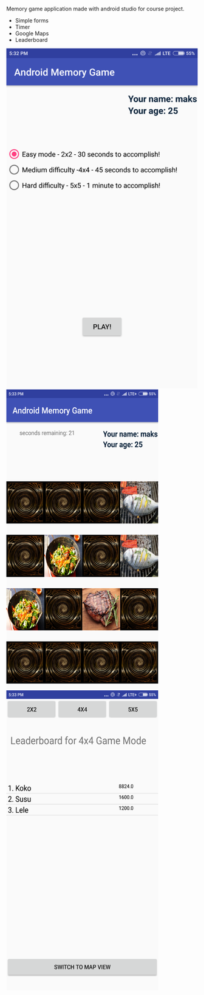 
Memory game application made with android studio for course project.

- Simple forms
- Timer
- Google Maps
- Leaderboard

<img src="screenshots/1.png"/>
<img src="screenshots/2.png" width="400" height="790"/>
<img src="screenshots/3.png" width="400" height="790"/>
